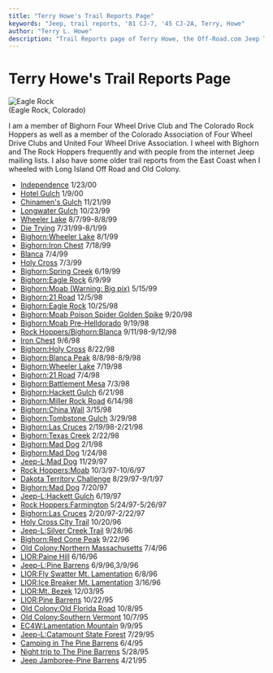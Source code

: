 ```yaml
---
title: "Terry Howe's Trail Reports Page"
keywords: "Jeep, trail reports, '81 CJ-7, '45 CJ-2A, Terry, Howe"
author: "Terry L. Howe"
description: "Trail Reports page of Terry Howe, the Off-Road.com Jeep Tech Editor."
---
```

# Terry Howe's Trail Reports Page

![Eagle Rock](./er180x128.jpg)   
(Eagle Rock, Colorado)   

I am a member of Bighorn Four Wheel Drive Club and The Colorado Rock Hoppers as well as a member of the Colorado Association of Four Wheel Drive Clubs and United Four Wheel Drive Association. I wheel with Bighorn and The Rock Hoppers frequently and with people from the internet Jeep mailing lists. I also have some older trail reports from the East Coast when I wheeled with Long Island Off Road and Old Colony. 

  * [Independence](https://www.outdoorwire.com/4x4/trail/report/co/penrose0001/) 1/23/00 
  * [Hotel Gulch](./hotel0001/) 1/9/00 
  * [Chinamen's Gulch](./cg9911/) 11/21/99 
  * [Longwater Gulch](./longwater9910/) 10/23/99 
  * [Wheeler Lake](./wl9907.md) 8/7/99-8/8/99 
  * [Die Trying](https://www.outdoorwire.com/4x4/trail/report/co/dt9907/) 7/31/99-8/1/99 
  * [Bighorn:Wheeler Lake](./wl9908.md) 8/1/99 
  * [Bighorn:Iron Chest](./ic9907.md) 7/18/99 
  * [Blanca](./bl9907.md) 7/4/99 
  * [Holy Cross](https://www.info2000.net/~cjnut/holycross.md) 7/3/99 
  * [Bighorn:Spring Creek](./sc9906.md) 6/19/99 
  * [Bighorn:Eagle Rock](./work9906.md) 6/9/99 
  * [Bighorn:Moab (Warning: Big pix)](./mo9905.md) 5/15/99 
  * [Bighorn:21 Road](./tr981205.md) 12/5/98 
  * [Bighorn:Eagle Rock](./er981025.md) 10/25/98 
  * [Bighorn:Moab Poison Spider Golden Spike](./mo980920.md) 9/20/98 
  * [Bighorn:Moab Pre-Helldorado](./mo980919.md) 9/19/98 
  * [Rock Hoppers/Bighorn:Blanca](./ba9809.md) 9/11/98-9/12/98 
  * [Iron Chest](https://www.info2000.net/~cjnut/IC.md) 9/6/98 
  * [Bighorn:Holy Cross](./hc9808.md) 8/22/98 
  * [Bighorn:Blanca Peak](./b9808.md) 8/8/98-8/9/98 
  * [Bighorn:Wheeler Lake](./wheeler9807.md) 7/19/98 
  * [Bighorn:21 Road](./21r9807.md) 7/4/98 
  * [Bighorn:Battlement Mesa](./bm9807.md) 7/3/98 
  * [Bighorn:Hackett Gulch](./hg9806.md) 6/21/98 
  * [Bighorn:Miller Rock Road](./mrr9806.md) 6/14/98 
  * [Bighorn:China Wall](./cw9803.md) 3/15/98 
  * [Bighorn:Tombstone Gulch](./tg9803.md) 3/29/98 
  * [Bighorn:Las Cruces](./lc98_main.md) 2/19/98-2/21/98 
  * [Bighorn:Texas Creek](./tc9802.md) 2/22/98 
  * [Bighorn:Mad Dog](./md9801.md) 2/1/98 
  * [Bighorn:Mad Dog](./md9802.md) 1/24/98 
  * [Jeep-L:Mad Dog](https://www.info2000.net/~cjnut/md97.md) 11/29/97 
  * [Rock Hoppers:Moab](./mo97.md) 10/3/97-10/6/97 
  * [Dakota Territory Challenge](./dtc97.md) 8/29/97-9/1/97 
  * [Bighorn:Mad Dog](./md97.md) 7/20/97 
  * [Jeep-L:Hackett Gulch](./hack97.md) 6/19/97 
  * [Rock Hoppers:Farmington](./cc97.md) 5/24/97-5/26/97 
  * [Bighorn:Las Cruces](./lc97.md) 2/20/97-2/22/97 
  * [Holy Cross City Trail](./hc.md) 10/20/96 
  * [Jeep-L:Silver Creek Trail](./sil.md) 9/28/96 
  * [Bighorn:Red Cone Peak](./bhrc.md) 9/22/96 
  * [Old Colony:Northern Massachusetts](./oldflor.md) 7/4/96 
  * [LIOR:Paine Hill](./liorct.md) 6/16/96 
  * [Jeep-L:Pine Barrens](./pine4.md) 6/9/96,3/9/96 
  * [LIOR:Fly Swatter Mt. Lamentation](./liorlament.md) 6/8/96 
  * [LIOR:Ice Breaker Mt. Lamentation](./liorice.md) 3/16/96 
  * [LIOR:Mt. Bezek](./liorbezek.md) 12/03/95 
  * [LIOR:Pine Barrens](./liorpine.md) 10/22/95 
  * [Old Colony:Old Florida Road](./florida.md) 10/8/95 
  * [Old Colony:Southern Vermont](./svt.md) 10/7/95 
  * [EC4W:Lamentation Mountain](./lament.md) 9/9/95 
  * [Jeep-L:Catamount State Forest](./cata.md) 7/29/95 
  * [Camping in The Pine Barrens](./pine3.md) 6/4/95 
  * [Night trip to The Pine Barrens](./pine2.md) 5/28/95 
  * [Jeep Jamboree-Pine Barrens](./pine.md) 4/21/95